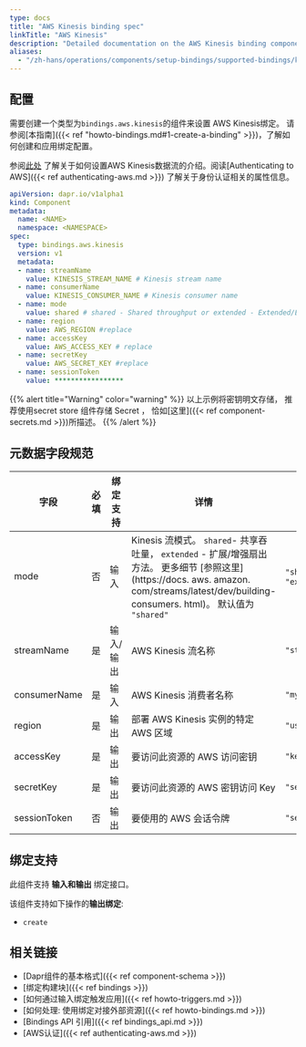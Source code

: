 ```yaml
---
type: docs
title: "AWS Kinesis binding spec"
linkTitle: "AWS Kinesis"
description: "Detailed documentation on the AWS Kinesis binding component"
aliases:
  - "/zh-hans/operations/components/setup-bindings/supported-bindings/kinesis/"
---
```


## 配置

需要创建一个类型为`bindings.aws.kinesis`的组件来设置 AWS Kinesis绑定。 请参阅[本指南]({{< ref "howto-bindings.md#1-create-a-binding" >}})，了解如何创建和应用绑定配置。

参阅[此处](https://aws.amazon.com/kinesis/data-streams/getting-started/) 了解关于如何设置AWS Kinesis数据流的介绍。阅读[Authenticating to AWS]({{< ref authenticating-aws.md >}}) 了解关于身份认证相关的属性信息。

```yaml
apiVersion: dapr.io/v1alpha1
kind: Component
metadata:
  name: <NAME>
  namespace: <NAMESPACE>
spec:
  type: bindings.aws.kinesis
  version: v1
  metadata:
  - name: streamName
    value: KINESIS_STREAM_NAME # Kinesis stream name
  - name: consumerName
    value: KINESIS_CONSUMER_NAME # Kinesis consumer name
  - name: mode
    value: shared # shared - Shared throughput or extended - Extended/Enhanced fanout
  - name: region
    value: AWS_REGION #replace
  - name: accessKey
    value: AWS_ACCESS_KEY # replace
  - name: secretKey
    value: AWS_SECRET_KEY #replace
  - name: sessionToken
    value: *****************

```
{{% alert title="Warning" color="warning" %}}
以上示例将密钥明文存储， 推荐使用secret store 组件存储 Secret ， 恰如[这里]({{< ref component-secrets.md >}})所描述。
{{% /alert %}}

## 元数据字段规范

| 字段           | 必填 | 绑定支持  | 详情                                                                                                                                                                 | 示例                       |
| ------------ |:--:| ----- | ------------------------------------------------------------------------------------------------------------------------------------------------------------------ | ------------------------ |
| mode         | 否  | 输入    | Kinesis 流模式。 ` shared `- 共享吞吐量， ` extended ` - 扩展/增强扇出方法。 更多细节 [参照这里](https://docs. aws. amazon. com/streams/latest/dev/building-consumers. html)。 默认值为 `"shared"` | `"shared"`, `"extended"` |
| streamName   | 是  | 输入/输出 | AWS Kinesis 流名称                                                                                                                                                    | `"stream"`               |
| consumerName | 是  | 输入    | AWS Kinesis 消费者名称                                                                                                                                                  | `"myconsumer"`           |
| region       | 是  | 输出    | 部署 AWS Kinesis 实例的特定 AWS 区域                                                                                                                                        | `"us-east-1"`            |
| accessKey    | 是  | 输出    | 要访问此资源的 AWS 访问密钥                                                                                                                                                   | `"key"`                  |
| secretKey    | 是  | 输出    | 要访问此资源的 AWS 密钥访问 Key                                                                                                                                               | `"secretAccessKey"`      |
| sessionToken | 否  | 输出    | 要使用的 AWS 会话令牌                                                                                                                                                      | `"sessionToken"`         |

## 绑定支持

此组件支持 **输入和输出** 绑定接口。

该组件支持如下操作的**输出绑定**:

- `create`
## 相关链接

- [Dapr组件的基本格式]({{< ref component-schema >}})
- [绑定构建块]({{< ref bindings >}})
- [如何通过输入绑定触发应用]({{< ref howto-triggers.md >}})
- [如何处理: 使用绑定对接外部资源]({{< ref howto-bindings.md >}})
- [Bindings API 引用]({{< ref bindings_api.md >}})
- [AWS认证]({{< ref authenticating-aws.md >}})
